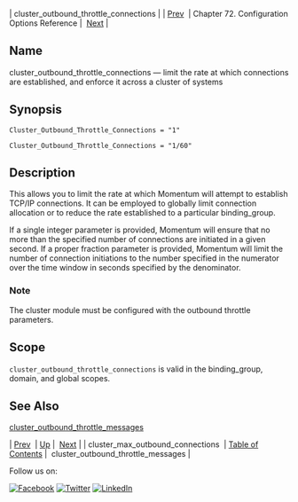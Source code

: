 | cluster_outbound_throttle_connections |
| [Prev](conf.ref.cluster_max_outbound_connections.php)  | Chapter 72. Configuration Options Reference |  [Next](conf.ref.cluster_outbound_throttle_messages.php) |

<a name="conf.ref.cluster_outbound_throttle_connections"></a>
## Name

cluster_outbound_throttle_connections — limit the rate at which connections are established, and enforce it across a cluster of systems

## Synopsis

`Cluster_Outbound_Throttle_Connections = "1"`

`Cluster_Outbound_Throttle_Connections = "1/60"`

<a name="idp23943584"></a>
## Description

This allows you to limit the rate at which Momentum will attempt to establish TCP/IP connections. It can be employed to globally limit connection allocation or to reduce the rate established to a particular binding_group.

If a single integer parameter is provided, Momentum will ensure that no more than the specified number of connections are initiated in a given second. If a proper fraction parameter is provided, Momentum will limit the number of connection initiations to the number specified in the numerator over the time window in seconds specified by the denominator.

### Note

The cluster module must be configured with the outbound throttle parameters.

<a name="idp23947808"></a>
## Scope

`cluster_outbound_throttle_connections` is valid in the binding_group, domain, and global scopes.

<a name="idp23950112"></a>
## See Also

[cluster_outbound_throttle_messages](conf.ref.cluster_outbound_throttle_messages.php "cluster_outbound_throttle_messages")

| [Prev](conf.ref.cluster_max_outbound_connections.php)  | [Up](config.options.ref.php) |  [Next](conf.ref.cluster_outbound_throttle_messages.php) |
| cluster_max_outbound_connections  | [Table of Contents](index.php) |  cluster_outbound_throttle_messages |

Follow us on:

[![Facebook](https://support.messagesystems.com/images/icon-facebook.png)](http://www.facebook.com/messagesystems) [![Twitter](https://support.messagesystems.com/images/icon-twitter.png)](http://twitter.com/#!/MessageSystems) [![LinkedIn](https://support.messagesystems.com/images/icon-linkedin.png)](http://www.linkedin.com/company/message-systems)